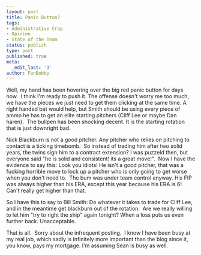 ```yaml
---
layout: post
title: Panic Button?
tags:
- Administrative Crap
- Opinion
- State of the Team
status: publish
type: post
published: true
meta:
  _edit_last: '3'
author: FunBobby
---
```

Well, my hand has been hovering over the big red panic button for days now.  I think I'm ready to push it. The offense doesn't worry me too much, we have the pieces we just need to get them clicking at the same time. A right handed bat would help, but Smith should be using every piece of ammo he has to get an elite starting pitchers (Cliff Lee or maybe Dan haren).  The bullpen has been shocking decent. It is the starting rotation that is just downright bad.

Nick Blackburn is not a good pitcher. Any pitcher who relies on pitching to contact is a ticking timebomb.  So instead of trading him after two solid years, the twins sign him to a contract extension? I was puzzeld then, but everyone said "he is solid and consistent! its a great move!".  Now I have the evidence to say this: Look you idiots! He isn't a good pitcher, that was a fucking horrible move to lock up a pitcher who is only going to get worse when you don't need to.  The bum was under team control anyway. His FIP was always higher than his ERA, except this year because his ERA is 6! Can't really get higher than that.

So I have this to say to Bill Smith: Do whatever it takes to trade for Cliff Lee, and in the meantime get blackburn out of the rotation.  Are we really willing to let him "try to right the ship" again tonight? When a loss puts us even further back. Unacceptable.

That is all.  Sorry about the infrequent posting.  I know I have been busy at my real job, which sadly is infinitely more important than the blog since it, you know, pays my mortgage. I'm assuming Sean is busy as well.
